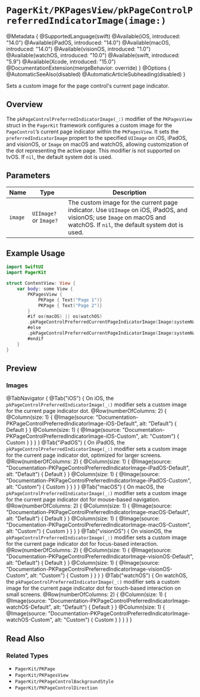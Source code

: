 # ``PagerKit/PKPagesView/pkPageControlPreferredIndicatorImage(image:)``

@Metadata {
    @SupportedLanguage(swift)
    @Available(iOS, introduced: "14.0")
    @Available(iPadOS, introduced: "14.0")
    @Available(macOS, introduced: "14.0")
    @Available(visionOS, introduced: "1.0")
    @Available(watchOS, introduced: "10.0")
    @Available(swift, introduced: "5.9")
    @Available(Xcode, introduced: "15.0")
    @DocumentationExtension(mergeBehavior: override)
}
@Options {
    @AutomaticSeeAlso(disabled)
    @AutomaticArticleSubheading(disabled)
}

Sets a custom image for the page control's current page indicator.

## Overview

The `pkPageControlPreferredIndicatorImage(_:)` modifier of the `PKPagesView` struct in the `PagerKit` framework configures a custom image for the `PageControl`’s current page indicator within the `PKPagesView`. It sets the `preferredIndicatorImage` propert to the specified `UIImage` on iOS, iPadOS, and visionOS, or `Image` on macOS and watchOS, allowing customization of the dot representing the active page. This modifier is not supported on tvOS. If `nil`, the default system dot is used.

## Parameters

| Name | Type | Description |
|------|------|-------------|
| `image` | `UIImage?` or `Image?` | The custom image for the current page indicator. Use `UIImage` on iOS, iPadOS, and visionOS; use `Image` on macOS and watchOS. If `nil`, the default system dot is used. |

## Example Usage

```swift
import SwiftUI
import PagerKit

struct ContentView: View {
    var body: some View {
        PKPagesView {
            PKPage { Text("Page 1")}
            PKPage { Text("Page 2")}
        }
        #if os(macOS) || os(watchOS)
        .pkPageControlPreferredCurrentPageIndicatorImage(Image(systemName: "car"))
        #else
        .pkPageControlPreferredCurrentPageIndicatorImage(Image(systemName: "car"))
        #endif
    }
}
```

## Preview

### Images

@TabNavigator {
    @Tab("iOS") {
        On iOS, the `pkPageControlPreferredIndicatorImage(_:)` modifier sets a custom image for the current page indicator dot.
        @Row(numberOfColumns: 2) {
            @Column(size: 1) {
                @Image(source: "Documentation-PKPageControlPreferredIndicatorImage-iOS-Default", alt: "Default") {
                    Default
                }
            }
            @Column(size: 1) {
                @Image(source: "Documentation-PKPageControlPreferredIndicatorImage-iOS-Custom", alt: "Custom") {
                    Custom
                }
            }
        }
    }
    @Tab("iPadOS") {
        On iPadOS, the `pkPageControlPreferredIndicatorImage(_:)` modifier sets a custom image for the current page indicator dot, optimized for larger screens.
        @Row(numberOfColumns: 2) {
            @Column(size: 1) {
                @Image(source: "Documentation-PKPageControlPreferredIndicatorImage-iPadOS-Default", alt: "Default") {
                    Default
                }
            }
            @Column(size: 1) {
                @Image(source: "Documentation-PKPageControlPreferredIndicatorImage-iPadOS-Custom", alt: "Custom") {
                    Custom
                }
            }
        }
    }
    @Tab("macOS") {
        On macOS, the `pkPageControlPreferredIndicatorImage(_:)` modifier sets a custom image for the current page indicator dot for mouse-based navigation.
        @Row(numberOfColumns: 2) {
            @Column(size: 1) {
                @Image(source: "Documentation-PKPageControlPreferredIndicatorImage-macOS-Default", alt: "Default") {
                    Default
                }
            }
            @Column(size: 1) {
                @Image(source: "Documentation-PKPageControlPreferredIndicatorImage-macOS-Custom", alt: "Custom") {
                    Custom
                }
            }
        }
    }
    @Tab("visionOS") {
        On visionOS, the `pkPageControlPreferredIndicatorImage(_:)` modifier sets a custom image for the current page indicator dot for focus-based interaction.
        @Row(numberOfColumns: 2) {
            @Column(size: 1) {
                @Image(source: "Documentation-PKPageControlPreferredIndicatorImage-visionOS-Default", alt: "Default") {
                    Default
                }
            }
            @Column(size: 1) {
                @Image(source: "Documentation-PKPageControlPreferredIndicatorImage-visionOS-Custom", alt: "Custom") {
                    Custom
                }
            }
        }
    }
    @Tab("watchOS") {
        On watchOS, the `pkPageControlPreferredIndicatorImage(_:)` modifier sets a custom image for the current page indicator dot for touch-based interaction on small screens.
        @Row(numberOfColumns: 2) {
            @Column(size: 1) {
                @Image(source: "Documentation-PKPageControlPreferredIndicatorImage-watchOS-Default", alt: "Default") {
                    Default
                }
            }
            @Column(size: 1) {
                @Image(source: "Documentation-PKPageControlPreferredIndicatorImage-watchOS-Custom", alt: "Custom") {
                    Custom
                }
            }
        }
    }
}

## Read Also

### Related Types
- ``PagerKit/PKPage``
- ``PagerKit/PKPagesView``
- ``PagerKit/PKPageControlBackgroundStyle``
- ``PagerKit/PKPageControlDirection``
